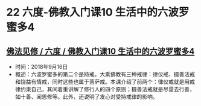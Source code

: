 # 22 六度-佛教入门课10 生活中的六波罗蜜多4

## [佛法见修 / 六度 / 佛教入门课10 生活中的六波罗蜜多4](https://www.fohuifayu.com/index.php/huideng-jiangtang/fofa-jianxiu/liu-du/3333-l18085)

- 时间：2018年9月16日
- 概述：六波罗蜜多的第二个是持戒，大乘佛教有三种戒律：律仪戒、摄善法戒和饶益有情戒，同时这些也属于菩萨戒。本课介绍了前两个：律仪戒就是用戒律约束自己，其间着重讲解了修行人的四个原则；摄善法戒就是尽量去行善，如十善、闻思修等。此外，还说明了发心对受持戒律的影响。